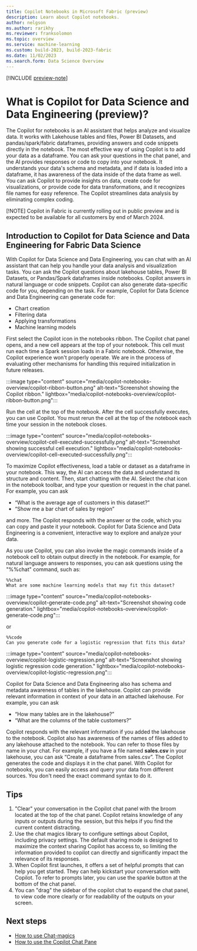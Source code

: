 ```yaml
---
title: Copilot Notebooks in Microsoft Fabric (preview)
description: Learn about Copilot notebooks.
author: nelgson
ms.author: rarikhy
ms.reviewer: franksolomon
ms.topic: overview
ms.service: machine-learning
ms.custom: build-2023, build-2023-fabric
ms.date: 11/02/2023
ms.search.form: Data Science Overview
---
```


[!INCLUDE [preview-note](../includes/feature-preview-note.md)]

# What is Copilot for Data Science and Data Engineering (preview)?

The Copilot for notebooks is an AI assistant that helps analyze and visualize data. It works with Lakehouse tables and files, Power BI Datasets, and pandas/spark/fabric dataframes, providing answers and code snippets directly in the notebook. The most effective way of using Copilot is to add your data as a dataframe. You can ask your questions in the chat panel, and the AI provides responses or code to copy into your notebook. It understands your data's schema and metadata, and if data is loaded into a dataframe, it has awareness of the data inside of the data frame as well. You can ask Copilot to provide insights on data, create code for visualizations, or provide code for data transformations, and it recognizes file names for easy reference. The Copilot streamlines data analysis by eliminating complex coding.

[!NOTE] Copilot in Fabric is currently rolling out in public preview and is expected to be available for all customers by end of March 2024. 

## Introduction to Copilot for Data Science and Data Engineering for Fabric Data Science

With Copilot for Data Science and Data Engineering, you can chat with an AI assistant that can help you handle your data analysis and visualization tasks. You can ask the Copilot questions about lakehouse tables, Power BI Datasets, or Pandas/Spark dataframes inside notebooks. Copilot answers in natural language or code snippets. Copilot can also generate data-specific code for you, depending on the task. For example, Copilot for Data Science and Data Engineering can generate code for:

- Chart creation
- Filtering data
- Applying transformations
- Machine learning models

First select the Copilot icon in the notebooks ribbon. The Copilot chat panel opens, and a new cell appears at the top of your notebook. This cell must run each time a Spark session loads in a Fabric notebook. Otherwise, the Copilot experience won't properly operate. We are in the process of evaluating other mechanisms for handling this required initialization in future releases.

:::image type="content" source="media/copilot-notebooks-overview/copilot-ribbon-button.png" alt-text="Screenshot showing the Copilot ribbon." lightbox="media/copilot-notebooks-overview/copilot-ribbon-button.png":::

Run the cell at the top of the notebook. After the cell successfully executes, you can use Copilot. You must rerun the cell at the top of the notebook each time your session in the notebook closes.

:::image type="content" source="media/copilot-notebooks-overview/copilot-cell-executed-successfully.png" alt-text="Screenshot showing successful cell execution." lightbox="media/copilot-notebooks-overview/copilot-cell-executed-successfully.png":::

To maximize Copilot effectiveness, load a table or dataset as a dataframe in your notebook. This way, the AI can access the data and understand its structure and content. Then, start chatting with the AI. Select the chat icon in the notebook toolbar, and type your question or request in the chat panel. For example, you can ask

- “What is the average age of customers in this dataset?”
- “Show me a bar chart of sales by region”

and more. The Copilot responds with the answer or the code, which you can copy and paste it your notebook. Copilot for Data Science and Data Engineering is a convenient, interactive way to explore and analyze your data.

As you use Copilot, you can also invoke the magic commands inside of a notebook cell to obtain output directly in the notebook. For example, for natural language answers to responses, you can ask questions using the "%%chat" command, such as:

```
%%chat
What are some machine learning models that may fit this dataset?
```

:::image type="content" source="media/copilot-notebooks-overview/copilot-generate-code.png" alt-text="Screenshot showing code generation." lightbox="media/copilot-notebooks-overview/copilot-generate-code.png":::

or

```
%%code
Can you generate code for a logistic regression that fits this data?
```

:::image type="content" source="media/copilot-notebooks-overview/copilot-logistic-regression.png" alt-text="Screenshot showing logistic regression code generation." lightbox="media/copilot-notebooks-overview/copilot-logistic-regression.png":::

Copilot for Data Science and Data Engineering also has schema and metadata awareness of tables in the lakehouse. Copilot can provide relevant information in context of your data in an attached lakehouse. For example, you can ask

- “How many tables are in the lakehouse?”
- “What are the columns of the table customers?”

Copilot responds with the relevant information if you added the lakehouse to the notebook. Copilot also has awareness of the names of files added to any lakehouse attached to the notebook. You can refer to those files by name in your chat. For example, if you have a file named **sales.csv** in your lakehouse, you can ask “Create a dataframe from sales.csv”. The Copilot generates the code and displays it in the chat panel. With Copilot for notebooks, you can easily access and query your data from different sources. You don't need the exact command syntax to do it.

## Tips

1. "Clear" your conversation in the Copilot chat panel with the broom located at the top of the chat panel. Copilot retains knowledge of any inputs or outputs during the session, but this helps if you find the current content distracting.
1. Use the chat magics library to configure settings about Copilot, including privacy settings. The default sharing mode is designed to maximize the context sharing Copilot has access to, so limiting the information provided to copilot can directly and significantly impact the relevance of its responses.
1. When Copilot first launches, it offers a set of helpful prompts that can help you get started. They can help kickstart your conversation with Copilot. To refer to prompts later, you can use the sparkle button at the bottom of the chat panel.
1. You can "drag" the sidebar of the copilot chat to expand the chat panel, to view code more clearly or for readability of the outputs on your screen.

## Next steps

- [How to use Chat-magics](./copilot-notebooks-chat-magics.md)
- [How to use the Copilot Chat Pane](./copilot-notebooks-chat-pane.md)
